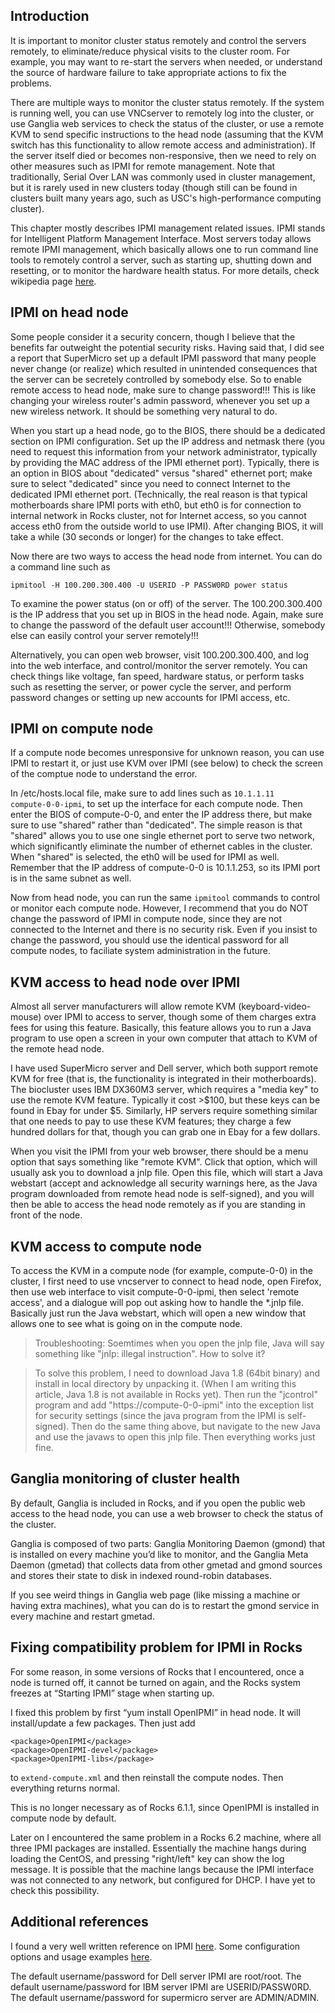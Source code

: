 ## Introduction

It is important to monitor cluster status remotely and control the servers remotely, to eliminate/reduce physical visits to the cluster room. For example, you may want to re-start the servers when needed, or understand the source of hardware failure to take appropriate actions to fix the problems.

There are multiple ways to monitor the cluster status remotely. If the system is running well, you can use VNCserver to remotely log into the cluster, or use Ganglia web services to check the status of the cluster, or use a remote KVM to send specific instructions to the head node (assuming that the KVM switch has this functionality to allow remote access and administration). If the server itself died or becomes non-responsive, then we need to rely on other measures such as IPMI for remote management. Note that traditionally, Serial Over LAN was commonly used in cluster management, but it is rarely used in new clusters today (though still can be found in clusters built many years ago, such as USC's high-performance computing cluster).

This chapter mostly describes IPMI management related issues. IPMI stands for Intelligent Platform Management Interface. Most servers today allows remote IPMI management, which basically allows one to run command line tools to remotely control a server, such as starting up, shutting down and resetting, or to monitor the hardware health status. For more details, check wikipedia page [here](https://en.wikipedia.org/wiki/Intelligent_Platform_Management_Interface).

## IPMI on head node

Some people consider it a security concern, though I believe that the benefits far outweight the potential security risks. Having said that, I did see a report that SuperMicro set up a default IPMI password that many people never change (or realize) which resulted in unintended consequences that the server can be secretely controlled by somebody else. So to enable remote access to head node, make sure to change password!!! This is like changing your wireless router's admin password, whenever you set up a new wireless network. It should be something very natural to do.

When you start up a head node, go to the BIOS, there should be a dedicated section on IPMI configuration. Set up the IP address and netmask there (you need to request this information from your network administrator, typically by providing the MAC address of the IPMI ethernet port). Typically, there is an option in BIOS about "dedicated" versus "shared" ethernet port; make sure to select "dedicated" since you need to connect Internet to the dedicated IPMI ethernet port. (Technically, the real reason is that typical motherboards share IPMI ports with eth0, but eth0 is for connection to internal network in Rocks cluster, not for Internet access, so you cannot access eth0 from the outside world to use IPMI). After changing BIOS, it will take a while (30 seconds or longer) for the changes to take effect.

Now there are two ways to access the head node from internet. You can do a command line such as

```
ipmitool -H 100.200.300.400 -U USERID -P PASSW0RD power status

```

To examine the power status (on or off) of the server. The 100.200.300.400 is the IP address that you set up in BIOS in the head node. Again, make sure to change the password of the default user account!!! Otherwise, somebody else can easily control your server remotely!!!

Alternatively, you can open web browser, visit 100.200.300.400, and log into the web interface, and control/monitor the server remotely. You can check things like voltage, fan speed, hardware status, or perform tasks such as resetting the server, or power cycle the server, and perform password changes or setting up new accounts for IPMI access, etc.

## IPMI on compute node

If a compute node becomes unresponsive for unknown reason, you can use IPMI to restart it, or just use KVM over IPMI (see below) to check the screen of the comptue node to understand the error.

In /etc/hosts.local file, make sure to add lines such as `10.1.1.11       compute-0-0-ipmi`, to set up the interface for each compute node. Then enter the BIOS of compute-0-0, and enter the IP address there, but make sure to use "shared" rather than "dedicated". The simple reason is that "shared" allows you to use one single ethernet port to serve two network, which significantly eliminate the number of ethernet cables in the cluster. When "shared" is selected, the eth0 will be used for IPMI as well. Remember that the IP address of compute-0-0 is 10.1.1.253, so its IPMI port is in the same subnet as well.

Now from head node, you can run the same `ipmitool` commands to control or monitor each compute node. However, I recommend that you do NOT change the password of IPMI in compute node, since they are not connected to the Internet and there is no security risk. Even if you insist to change the password, you should use the identical password for all compute nodes, to faciliate system administration in the future.

## KVM access to head node over IPMI

Almost all server manufacturers will allow remote KVM (keyboard-video-mouse) over IPMI to access to server, though some of them charges extra fees for using this feature. Basically, this feature allows you to run a Java program to use open a screen in your own computer that attach to KVM of the remote head node.

I have used SuperMicro server and Dell server, which both support remote KVM for free (that is, the functionality is integrated in their motherboards). The biocluster uses IBM DX360M3 server, which requires a "media key" to use the remote KVM feature. Typically it cost >$100, but these keys can be found in Ebay for under $5. Similarly, HP servers require something similar that one needs to pay to use these KVM features; they charge a few hundred dollars for that, though you can grab one in Ebay for a few dollars.

When you visit the IPMI from your web browser, there should be a menu option that says something like "remote KVM". Click that option, which will usually ask you to download a jnlp file. Open this file, which will start a Java webstart (accept and acknowledge all security warnings here, as the Java program downloaded from remote head node is self-signed), and you will then be able to access the head node remotely as if you are standing in front of the node.

## KVM access to compute node

To access the KVM in a compute node (for example, compute-0-0) in the cluster, I first need to use vncserver to connect to head node, open Firefox, then use web interface to visit compute-0-0-ipmi, then select 'remote access', and a dialogue will pop out asking how to handle the *.jnlp file. Basically just run the Java webstart, which will open a new window that allows one to see what is going on in the compute node.

> Troubleshooting: Soemtimes when you open the jnlp file, Java will say something like "jnlp: illegal instruction". How to solve it?

> To solve this problem, I need to download Java 1.8 (64bit binary) and install in local directory by unpacking it. (When I am writing this article, Java 1.8 is not available in Rocks yet). Then run the "jcontrol" program and add "https://compute-0-0-ipmi" into the exception list for security settings (since the java program from the IPMI is self-signed). Then do the same thing above, but navigate to the new Java and use the javaws to open this jnlp file. Then everything works just fine.

## Ganglia monitoring of cluster health

By default, Ganglia is included in Rocks, and if you open the public web access to the head node, you can use a web browser to check the status of the cluster.

Ganglia is composed of two parts: Ganglia Monitoring Daemon (gmond) that is installed on every machine you’d like to monitor, and the Ganglia Meta Daemon (gmetad) that collects data from other gmetad and gmond sources and stores their state to disk in indexed round-robin databases.

If you see weird things in Ganglia web page (like missing a machine or having extra machines), what you can do is to restart the gmond service in every machine and restart gmetad.

## Fixing compatibility problem for IPMI in Rocks

For some reason, in some versions of Rocks that I encountered, once a node is turned off, it cannot be turned on again, and the Rocks system freezes at “Starting IPMI” stage when starting up.

I fixed this problem by first “yum install OpenIPMI” in head node. It will install/update a few packages. Then just add

```
<package>OpenIPMI</package>
<package>OpenIPMI-devel</package>
<package>OpenIPMI-libs</package>
```

to `extend-compute.xml` and then reinstall the compute nodes. Then everything returns normal.

This is no longer necessary as of Rocks 6.1.1, since OpenIPMI is installed in compute node by default.

Later on I encountered the same problem in a Rocks 6.2 machine, where all three IPMI packages are installed. Essentially the machine hangs during loading the CentOS, and pressing "right/left" key can show the log message. It is possible that the machine langs because the IPMI interface was not connected to any network, but configured for DHCP. I have yet to check this possibility.

## Additional references

I found a very well written reference on IPMI [here](http://wiki.adamsweet.org/doku.php?id=ipmi_on_linux). Some configuration options and usage examples [here](https://lonesysadmin.net/2007/06/21/how-to-configure-ipmi-on-a-dell-poweredge-running-red-hat-enterprise-linux/).

The default username/password for Dell server IPMI are root/root. The default username/password for IBM server IPMI are USERID/PASSW0RD. The default username/password for supermicro server are ADMIN/ADMIN.
